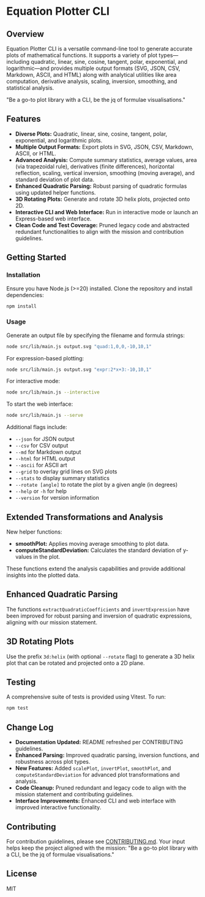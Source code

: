 # Equation Plotter CLI

## Overview

Equation Plotter CLI is a versatile command-line tool to generate accurate plots of mathematical functions. It supports a variety of plot types—including quadratic, linear, sine, cosine, tangent, polar, exponential, and logarithmic—and provides multiple output formats (SVG, JSON, CSV, Markdown, ASCII, and HTML) along with analytical utilities like area computation, derivative analysis, scaling, inversion, smoothing, and statistical analysis.

"Be a go-to plot library with a CLI, be the jq of formulae visualisations."

## Features

- **Diverse Plots:** Quadratic, linear, sine, cosine, tangent, polar, exponential, and logarithmic plots.
- **Multiple Output Formats:** Export plots in SVG, JSON, CSV, Markdown, ASCII, or HTML.
- **Advanced Analysis:** Compute summary statistics, average values, area (via trapezoidal rule), derivatives (finite differences), horizontal reflection, scaling, vertical inversion, smoothing (moving average), and standard deviation of plot data.
- **Enhanced Quadratic Parsing:** Robust parsing of quadratic formulas using updated helper functions.
- **3D Rotating Plots:** Generate and rotate 3D helix plots, projected onto 2D.
- **Interactive CLI and Web Interface:** Run in interactive mode or launch an Express-based web interface.
- **Clean Code and Test Coverage:** Pruned legacy code and abstracted redundant functionalities to align with the mission and contribution guidelines.

## Getting Started

### Installation

Ensure you have Node.js (>=20) installed. Clone the repository and install dependencies:

```bash
npm install
```

### Usage

Generate an output file by specifying the filename and formula strings:

```bash
node src/lib/main.js output.svg "quad:1,0,0,-10,10,1"
```

For expression-based plotting:

```bash
node src/lib/main.js output.svg "expr:2*x+3:-10,10,1"
```

For interactive mode:

```bash
node src/lib/main.js --interactive
```

To start the web interface:

```bash
node src/lib/main.js --serve
```

Additional flags include:

- `--json` for JSON output
- `--csv` for CSV output
- `--md` for Markdown output
- `--html` for HTML output
- `--ascii` for ASCII art
- `--grid` to overlay grid lines on SVG plots
- `--stats` to display summary statistics
- `--rotate [angle]` to rotate the plot by a given angle (in degrees)
- `--help` or `-h` for help
- `--version` for version information

## Extended Transformations and Analysis

New helper functions:

- **smoothPlot:** Applies moving average smoothing to plot data.
- **computeStandardDeviation:** Calculates the standard deviation of y-values in the plot.

These functions extend the analysis capabilities and provide additional insights into the plotted data.

## Enhanced Quadratic Parsing

The functions `extractQuadraticCoefficients` and `invertExpression` have been improved for robust parsing and inversion of quadratic expressions, aligning with our mission statement.

## 3D Rotating Plots

Use the prefix `3d:helix` (with optional `--rotate` flag) to generate a 3D helix plot that can be rotated and projected onto a 2D plane.

## Testing

A comprehensive suite of tests is provided using Vitest. To run:

```bash
npm test
```

## Change Log

- **Documentation Updated:** README refreshed per CONTRIBUTING guidelines.
- **Enhanced Parsing:** Improved quadratic parsing, inversion functions, and robustness across plot types.
- **New Features:** Added `scalePlot`, `invertPlot`, `smoothPlot`, and `computeStandardDeviation` for advanced plot transformations and analysis.
- **Code Cleanup:** Pruned redundant and legacy code to align with the mission statement and contributing guidelines.
- **Interface Improvements:** Enhanced CLI and web interface with improved interactive functionality.

## Contributing

For contribution guidelines, please see [CONTRIBUTING.md](CONTRIBUTING.md). Your input helps keep the project aligned with the mission: "Be a go-to plot library with a CLI, be the jq of formulae visualisations."

## License

MIT
